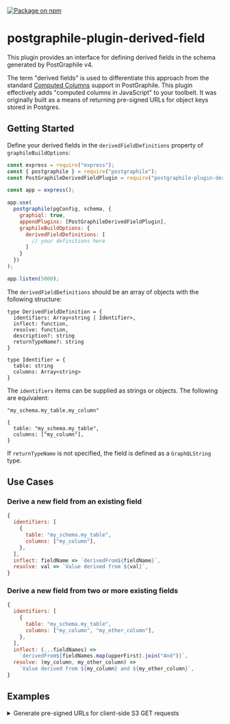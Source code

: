 [![Package on npm](https://img.shields.io/npm/v/postgraphile-plugin-derived-field.svg)](https://www.npmjs.com/package/postgraphile-plugin-derived-field)

# postgraphile-plugin-derived-field

This plugin provides an interface for defining derived fields <!--and wrapping existing resolvers--> in the schema generated by PostGraphile v4.

The term "derived fields" is used to differentiate this approach from the standard [Computed Columns](https://www.graphile.org/postgraphile/computed-columns/) support in PostGraphile.  This plugin effectively adds "computed columns in JavaScript" to your toolbelt.  It was originally built as a means of returning pre-signed URLs for object keys stored in Postgres.

## Getting Started

Define your derived fields in the `derivedFieldDefinitions` property of `graphileBuildOptions`:

``` js
const express = require("express");
const { postgraphile } = require("postgraphile");
const PostGraphileDerivedFieldPlugin = require("postgraphile-plugin-derived-field");

const app = express();

app.use(
  postgraphile(pgConfig, schema, {
    graphiql: true,
    appendPlugins: [PostGraphileDerivedFieldPlugin],
    graphileBuildOptions: {
      derivedFieldDefinitions: [
        // your definitions here
      ]
    }
  })
);

app.listen(5000);
```

The `derivedFieldDefinitions` should be an array of objects with the following structure:

```
type DerivedFieldDefinition = {
  identifiers: Array<string | Identifier>,
  inflect: function,
  resolve: function,
  description?: string
  returnTypeName?: string
}

type Identifier = {
  table: string
  columns: Array<string>
}
```

<!--Either `tags` or `identifiers` must be defined in order to identify the Postgres columns that will be passed to the resolver.-->

The `identifiers` items can be supplied as strings or objects.  The following are equivalent:
```
"my_schema.my_table.my_column"
```
```
{
  table: "my_schema.my_table",
  columns: ["my_column"],
}
```

<!--  If an `inflect` function is provided, new fields will be generated using `resolve`.  If `inflect` is omitted, the existing fields will be wrapped by `resolve`. -->

If `returnTypeName` is not specified, the field is defined as a `GraphQLString` type.

## Use Cases

### Derive a new field from an existing field

``` js
{
  identifiers: [
    {
      table: "my_schema.my_table",
      columns: ["my_column"],
    },
  ],
  inflect: fieldName => `derivedFrom${fieldName}`,
  resolve: val => `Value derived from ${val}`,
}
```

### Derive a new field from two or more existing fields

``` js
{
  identifiers: [
    {
      table: "my_schema.my_table",
      columns: ["my_column", "my_other_column"],
    },
  ],
  inflect: (...fieldNames) =>
    `derivedFrom${fieldNames.map(upperFirst).join("And")}`,
  resolve: (my_column, my_other_column) =>
    `Value derived from ${my_column} and ${my_other_column}`,
}
```

<!--### Wrap one or more existing fields

To wrap existing fields with additional resolver logic, simply exclude the `inflect` parameter.-->

## Examples

<details>

<summary>Generate pre-signed URLs for client-side S3 GET requests</summary>

``` js
const express = require("express");
const { postgraphile } = require("postgraphile");
const PostGraphileDerivedFieldPlugin = require("postgraphile-plugin-derived-field");

const AWS = require("aws-sdk");
const s3 = new AWS.S3();
const bucket = "postgraphile-plugin-test";

const app = express();

app.use(
  postgraphile(pgConfig, schema, {
    graphiql: true,
    appendPlugins: [PostGraphileDerivedFieldPlugin],
    graphileBuildOptions: {
      derivedFieldDefinitions: [
        {
          identifiers: ["my_schema.my_table.my_column"],
          inflect: fieldName => `${fieldName}SignedUrl`,
          resolve: val => s3.getSignedUrl('getObject', {Bucket: bucket, Key: val, Expires: 900})
        }
      ]
    }
  })
);

app.listen(5000);
```

</details>